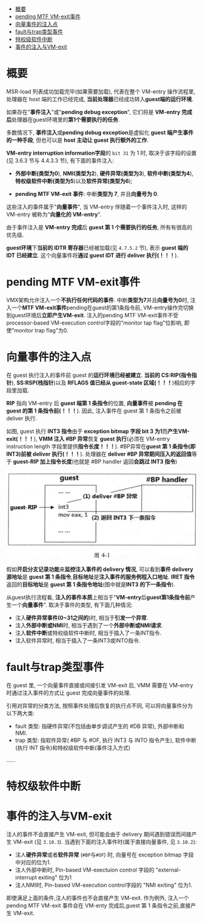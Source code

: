 
<!-- @import "[TOC]" {cmd="toc" depthFrom=1 depthTo=6 orderedList=false} -->

<!-- code_chunk_output -->

- [概要](#概要)
- [pending MTF VM-exit事件](#pending-mtf-vm-exit事件)
- [向量事件的注入点](#向量事件的注入点)
- [fault与trap类型事件](#fault与trap类型事件)
- [特权级软件中断](#特权级软件中断)
- [事件的注入与VM-exit](#事件的注入与vm-exit)

<!-- /code_chunk_output -->

# 概要

MSR-load 列表成功加载完毕(如果需要加载), 代表在整个 VM-entry 操作流程里, 处理器在 host 端的工作已经完成, **当前处理器**已经成功转入**guest端的运行环境**.

如果存在"**事件注入**"或"**pending debug exception**", 它们将是 **VM-entry 完成后**处理器在guest环境里的**第1个需要执行的任务**.

多数情况下, **事件注入**或**pending debug exception**是虚拟化 **guest 端产生事件的一种手段**, 但也可以是 **host 主动让 guest 执行额外的工作**.

**VM-entry interruption information字段**的 `bit 31` 为 1 时, 取决于该字段的设置(见 3.6.3 节与 4.4.3.3 节), 有下面的事件注入:

- **外部中断(类型为0**), **NMI(类型为2**), **硬件异常(类型为3**), **软件中断(类型为4**), **特权级软件中断(类型为5**)以及**软件异常(类型为6**);

- **pending MTF VM-exit 事件**: 中断**类型为 7**, 并且**向量号为 0**.

这些注入的事件属于"**向量事件**", 当 VM-entry 伴随着一个事件注入时, 这样的 VM-entry 被称为"**向量化的 VM-entry**".

由于事件注入是 **VM\-entry 完成**后 **guest 第 1 个需要执行的任务**, 所有有很高的优先级.

**guest环境**下**当前的 IDTR 寄存器**已经被加载(见 `4.7.5.2` 节), 表示 **guest 端的 IDT 已经建立**. 这个向量事件将**通过 guest IDT 进行 deliver 执行(！！！**).

# pending MTF VM-exit事件

VMX架构允许注入一个**不执行任何代码的事件**. 中断**类型为7**并且**向量号为0**时, 注入一个**MTF VM\-exit事件**pending在guest的第1条指令前, VM\-entry操作完切换到guest环境后**立即产生VM\-exit**. 注入的pending MTF VM\-exit事件不受processor\-based VM\-execution control字段的"monitor tap flag"位影响, 即使"monitor trap flag"为0.

# 向量事件的注入点

在 guest 执行注入的事件前 guest 的**运行环境已经被建立**. **当前的 CS:RIP(指令指针**), **SS:RSP(栈指针**)以及 **RFLAGS 值已经从 guest-state 区域(！！！**)相应的字段里加载.

**RIP** 指向 VM-entry 后 **guest 端第 1 条指令**的位置, **向量事件**被 **pending 在 guest 的第 1 条指令前(！！！**). 因此, 注入事件在 guest 第 1 条指令之前被 deliver 执行.

如图, guest 执行 **INT3 指令**由于 **exception bitmap 字段 bit 3 为1**而**产生VM-exit(！！！**), **VMM 注入 #BP 异常**恢复 **guest 执行**(必须在 VM-entry instruction length 字段里提供**指令长度！！！**). \#BP异常在**guest 第 1 条指令(即 INT3)前被 deliver 执行(！！！**). 处理器在 **deliver #BP 异常期间压入的返回值**等于 **guest-RIP 加上指令长度**(也就是 #BP handler 返回**会跳过 INT3 指令**)

![2022-08-11-14-42-05.png](./images/2022-08-11-14-42-05.png)

假如**开启分支记录功能**来**监控注入事件的 delivery 情况**, 可以看到**事件 delivery 源地址**是 **guest 第 1 条指令**,**目标地址**是**注入事件的服务例程入口地址**. **IRET 指令**返回的**目标地址**是 **guest 第 1 条指令地址**(图中就是**INT3 的下一条指令**).

从guest执行流程看, **注入的事件本质**上相当于"**VM\-entry**后**guest第1条指令前**产生一个**向量事件**". 取决于事件的类型, 有下面几种情况:

- 注入**硬件异常事件(0\~31之间的**)时, 相当于**引发一个异常**.
- 注入**外部中断或NMI**时, 相当于遇到了一个**外部中断或NMI请求**.
- 注入**软件中断**或特权级软件中断时, 相当于插入了一条INT指令.
- 注入软件异常时, 相当于插入了一条INT3或INTO指令.

# fault与trap类型事件

在 guest 里, 一个向量事件直接或间接引发 VM-exit 后, VMM 需要在 VM-entry 时通过注入事件的方式让 guest 完成向量事件的处理.

引用对异常的分类方法, 按照事件处理后恢复的执行点不同, 可以将向量事件分为以下两大类:

- fault 类型: 指硬件异常(不包括由单步调试产生的 #DB 异常), 外部中断和 NMI.
- trap 类型: 指软件异常( #BP 与 #OF, 执行 INT3 与 INTO 指令产生), 软件中断(执行 INT 指令)和特权级软件中断(事件注入方式)

......

# 特权级软件中断



# 事件的注入与VM-exit

注人的事件不会直接产生 VM-exit, 但可能会由于 delivery 期间遇到错误而间接产生 VM-exit (见 `3.10.3`). 当遇到下面的注入事件时(属于直接向量事件, 见 `3.10.2`):

* 注人**硬件异常**或者**软件异常** (`#BP`与`#OF`) 时, 向量号在 exception bitmap 字段中对应的位为1.
* 注人外部中断时, Pin-based VM-exectuion control 字段的 "external-interrupt exiting" 位为1
* 注人NMI时, Pin-based VM-execution control字段的 "NMI exiting" 位为1.

即使满足上面的条件,注人的事件也不会直接产生 VM-exit. 作为例外, 注入一个 pending MTF VM-exit 事件会在 VM-enty 完成后,guest 第 1 条指令之前,直接产生 VM-exit.
